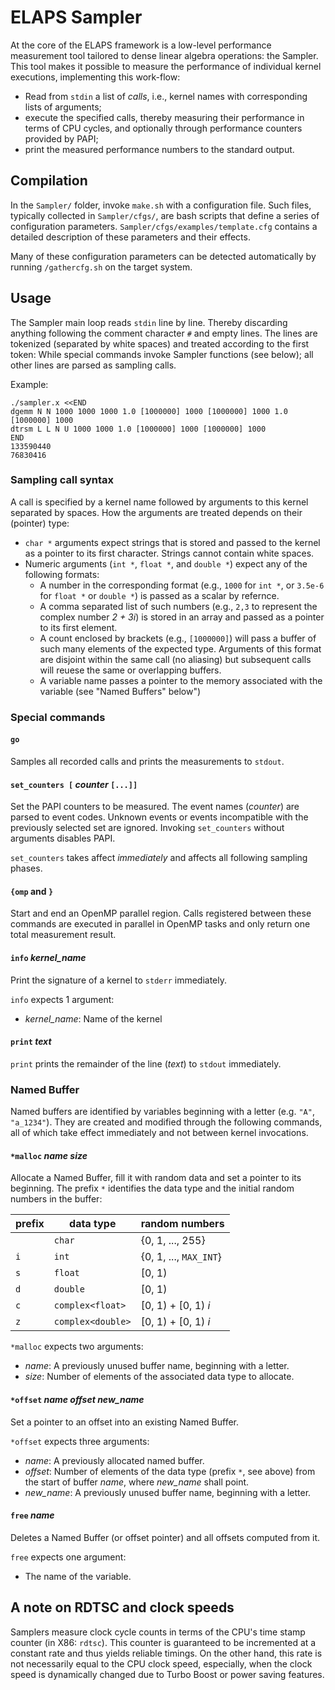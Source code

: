 ELAPS Sampler
=============

At the core of the ELAPS framework is a low-level performance measurement tool
tailored to dense linear algebra operations: the Sampler.  This tool makes it
possible to measure the performance of individual kernel executions,
implementing this work-flow:
- Read from `stdin` a list of *calls*, i.e., kernel names with corresponding
  lists of arguments;
- execute the specified calls, thereby measuring their performance in terms of
  CPU cycles, and optionally through performance counters provided by PAPI;
- print the measured performance numbers to the standard output.


Compilation
-----------

In the `Sampler/` folder, invoke `make.sh` with a configuration file.  Such
files, typically collected in `Sampler/cfgs/`, are bash scripts that define a
series of configuration parameters.  `Sampler/cfgs/examples/template.cfg`
contains a detailed description of these parameters and their effects.

Many of these configuration parameters can be detected automatically by running
`/gathercfg.sh` on the target system.


Usage
-----

The Sampler main loop reads `stdin` line by line.  Thereby discarding anything
following the comment character `#` and empty lines.  The lines are tokenized
(separated by white spaces) and treated according to the first token:  While
special commands invoke Sampler functions (see below); all other lines are
parsed as sampling calls.

Example:

    ./sampler.x <<END
    dgemm N N 1000 1000 1000 1.0 [1000000] 1000 [1000000] 1000 1.0 [1000000] 1000
    dtrsm L L N U 1000 1000 1.0 [1000000] 1000 [1000000] 1000
    END
    133590440
    76830416


### Sampling call syntax
A call is specified by a kernel name followed by arguments to this kernel
separated by spaces.  How the arguments are treated depends on their (pointer)
type:
- `char *` arguments expect strings that is stored and passed to the kernel as a
  pointer to its first character.  Strings cannot contain white spaces.
- Numeric arguments (`int *`, `float *`, and `double *`) expect any of the
  following formats:
  - A number in the corresponding format (e.g., `1000` for `int *`, or `3.5e-6`
    for `float *` or `double *`) is passed as a scalar by refernce.
  - A comma separated list of such numbers (e.g., `2,3` to represent the
    complex number *2 + 3i*) is stored in an array and passed as a pointer to
    its first element.
  - A count enclosed by brackets (e.g., `[1000000]`) will pass a buffer of such
    many elements of the expected type.  Arguments of this format are disjoint
    within the same call (no aliasing) but subsequent calls will reuese the same
    or overlapping buffers.
  - A variable name passes a pointer to the memory associated with the variable
    (see "Named Buffers" below")

### Special commands

#### `go`
Samples all recorded calls and prints the measurements to `stdout`.

#### `set_counters [` *counter* `[...]]`
Set the PAPI counters to be measured.  The event names (*counter*) are parsed to
event codes.  Unknown events or events incompatible with the previously selected
set are ignored.  Invoking `set_counters` without arguments disables PAPI.

`set_counters` takes affect *immediately* and affects all following sampling
phases.

#### `{omp` and `}`
Start and end an OpenMP parallel region.  Calls registered between these
commands are executed in parallel in OpenMP tasks and only return one total
measurement result.

#### `info` *kernel_name*
Print the signature of a kernel to `stderr` immediately.

`info` expects 1 argument:
- *kernel_name*:  Name of the kernel

#### `print` *text*
`print` prints the remainder of the line (*text*) to `stdout` immediately.


### Named Buffer
Named buffers are identified by variables beginning with a letter (e.g. `"A"`,
`"a_1234"`).  They are created and modified through the following commands, all
of which take effect immediately and not between kernel invocations.

#### `*malloc` *name size*
Allocate a Named Buffer, fill it with random data and set a pointer to its
beginning.  The prefix `*` identifies the data type and the initial random
numbers in the buffer:

| prefix | data type         | random numbers         |
| ------ | ----------------- | ---------------------- |
|        | `char`            | {0, 1, ..., 255}       |
| `i`    | `int`             | {0, 1, ..., `MAX_INT`} |
| `s`    | `float`           | [0, 1)                 |
| `d`    | `double`          | [0, 1)                 |
| `c`    | `complex<float>`  | [0, 1) + [0, 1) *i*    |
| `z`    | `complex<double>` | [0, 1) + [0, 1) *i*    |

`*malloc` expects two arguments:
- *name*: A previously unused buffer name, beginning with a letter.
- *size*: Number of elements of the associated data type to allocate.

#### `*offset` *name offset new_name*
Set a pointer to an offset into an existing Named Buffer.  

`*offset` expects three arguments:
- *name*: A previously allocated named buffer.
- *offset*: Number of elements of the data type (prefix `*`, see above) from the
  start of buffer *name*, where *new_name* shall point.
- *new_name*: A previously unused buffer name, beginning with a letter.

#### `free` *name*
Deletes a Named Buffer (or offset pointer) and all offsets computed from it.

`free` expects one argument:
- The name of the variable.


A note on RDTSC and clock speeds
-------------------------------- 
Samplers measure clock cycle counts in terms of the CPU's time stamp counter (in
X86: `rdtsc`).  This counter is guaranteed to be incremented at a constant rate
and thus yields reliable timings.  On the other hand, this rate is not
necessarily equal to the CPU clock speed, especially, when the clock speed is
dynamically changed due to Turbo Boost or power saving features.
